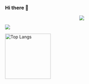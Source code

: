 ### Hi there 👋

<!--
**mskz-ptplus-jp/mskz-ptplus-jp** is a ✨ _special_ ✨ repository because its `README.md` (this file) appears on your GitHub profile.

Here are some ideas to get you started:

- 🔭 I’m currently working on ...
- 🌱 I’m currently learning ...
- 👯 I’m looking to collaborate on ...
- 🤔 I’m looking for help with ...
- 💬 Ask me about ...
- 📫 How to reach me: ...
- 😄 Pronouns: ...
- ⚡ Fun fact: ...
-->

<!--
[![](https://raw.githubusercontent.com/mskz-ptplus-jp/mskz-ptplus-jp/main/profile-summary-card-output/github/0-profile-details.svg)](https://github.com/vn7n24fzkq/github-profile-summary-cards)
[![](https://raw.githubusercontent.com/mskz-ptplus-jp/mskz-ptplus-jp/main/profile-summary-card-output/github/1-repos-per-language.svg)](https://github.com/vn7n24fzkq/github-profile-summary-cards) [![](https://raw.githubusercontent.com/mskz-ptplus-jp/mskz-ptplus-jp/main/profile-summary-card-output/github/2-most-commit-language.svg)](https://github.com/vn7n24fzkq/github-profile-summary-cards)
[![](https://raw.githubusercontent.com/mskz-ptplus-jp/mskz-ptplus-jp/main/profile-summary-card-output/github/3-stats.svg)](https://github.com/vn7n24fzkq/github-profile-summary-cards) [![](https://raw.githubusercontent.com/mskz-ptplus-jp/mskz-ptplus-jp/main/profile-summary-card-output/github/4-productive-time.svg)](https://github.com/vn7n24fzkq/github-profile-summary-cards)
-->

<p align="center">
  <img alig src="https://github-profile-trophy.vercel.app/?username=mskz-ptplus-jp&column=8&rank=SECRET,SSS,SS,S,AAA,AA,A,B,C" />
</p>

[![](https://paiza-webapp.s3.ap-northeast-1.amazonaws.com/applicantglickoratingshareimage/8952/image/c315276ff1a73e8b60342213cc946cf2.png)](https://paizasupport.zendesk.com/hc/ja/articles/900000513106)

<p align="left"> 
  <img alt="Top Langs" height="150px" src="https://github-readme-stats.vercel.app/api/top-langs/?username=mskz-ptplus-jp&layout=compact&count_private=true&show_icons=true" />
  <!--
  <img alt="github stats" height="150px" src="https://github-readme-stats.vercel.app/api?username=mskz-ptplus-jp&count_private=true&show_icons=true&show_icons=true" />
  -->
</p>
